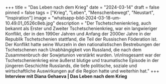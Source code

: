 +++
title = "Das Leben nach dem Krieg"
date = "2024-03-14"
draft = false
pinned = false
tags = ["Krieg", "Leben", "Menschenbewegt", "Neustart", "Inspiration"]
image = "whatsapp-bild-2024-03-18-um-10.49.01_0526c8eb.jpg"
description = "Der Tschetschenienkrieg, auch bekannt als Erster und Zweiter Tschetschenienkrieg, war ein langwieriger Konflikt, der in den 1990er Jahren und Anfang der 2000er Jahre in der Republik Tschetschenien stattfand, die Teil der Russischen Föderation ist. Der Konflikt hatte seine Wurzeln in den nationalistischen Bestrebungen der Tschetschenen nach Unabhängigkeit von Russland, die nach dem Zusammenbruch der Sowjetunion verstärkt wurden. \n\nInsgesamt war der Tschetschenienkrieg eine äußerst blutige und traumatische Episode in der jüngeren Geschichte Russlands, die tiefe politische, soziale und wirtschaftliche Auswirkungen auf die Region hatte und weiterhin hat."
+++
**Interview mit Diana Gehaeva | Das Leben nach dem Krieg**